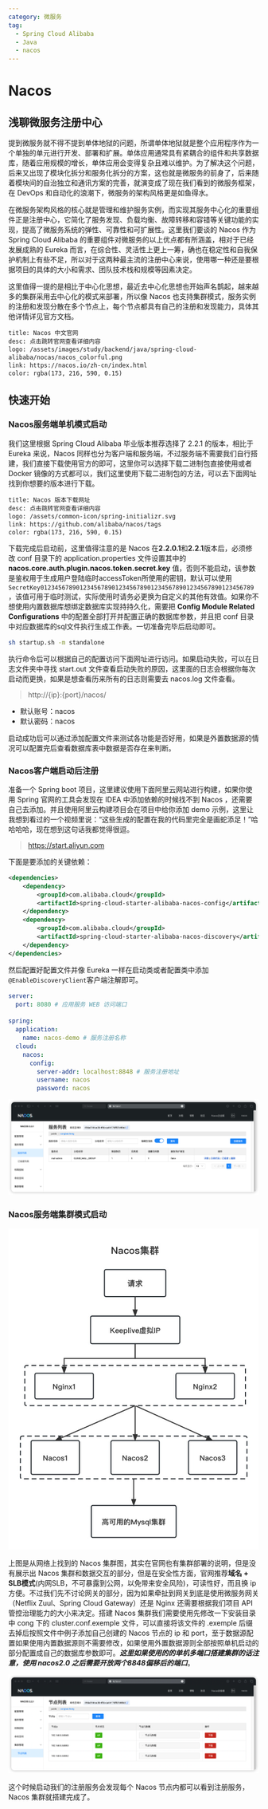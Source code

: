 ```yaml
---
category: 微服务
tag: 
  - Spring Cloud Alibaba
  - Java
  - nacos
---
```


# Nacos
## 浅聊微服务注册中心
提到微服务就不得不提到单体地狱的问题，所谓单体地狱就是整个应用程序作为一个单独的单元进行开发、部署和扩展。单体应用通常具有紧耦合的组件和共享数据库，随着应用规模的增长，单体应用会变得复杂且难以维护。为了解决这个问题，后来又出现了模块化拆分和服务化拆分的方案，这也就是微服务的前身了，后来随着模块间的自治独立和通讯方案的完善，就演变成了现在我们看到的微服务框架，在 DevOps 和自动化的浪潮下，微服务的架构风格更是如鱼得水。

在微服务架构风格的核心就是管理和维护服务实例，而实现其服务中心化的重要组件正是注册中心，它简化了服务发现、负载均衡、故障转移和容错等关键功能的实现，提高了微服务系统的弹性、可靠性和可扩展性。这里我们要谈的 Nacos 作为 Spring Cloud Alibaba 的重要组件对微服务的以上优点都有所涵盖，相对于已经发展成熟的 Eureka 而言，在综合性、灵活性上更上一筹，确也在稳定性和自我保护机制上有些不足，所以对于这两种最主流的注册中心来说，使用哪一种还是要根据项目的具体的大小和需求、团队技术栈和规模等因素决定。

这里值得一提的是相比于中心化思想，最近去中心化思想也开始声名鹊起，越来越多的集群采用去中心化的模式来部署，所以像 Nacos 也支持集群模式，服务实例的注册和发现分散在多个节点上，每个节点都具有自己的注册和发现能力，具体其他详情详见官方文档。

```card
title: Nacos 中文官网
desc: 点击跳转官网查看详细内容
logo: /assets/images/study/backend/java/spring-cloud-alibaba/nocas/nacos_colorful.png
link: https://nacos.io/zh-cn/index.html
color: rgba(173, 216, 590, 0.15)
```

## 快速开始
### Nacos服务端单机模式启动
我们这里根据 Spring Cloud Alibaba 毕业版本推荐选择了 2.2.1 的版本，相比于 Eureka 来说，Nacos 同样也分为客户端和服务端，不过服务端不需要我们自行搭建，我们直接下载使用官方的即可，这里你可以选择下载二进制包直接使用或者 Docker 镜像的方式都可以，我们这里使用下载二进制包的方法，可以去下面网址找到你想要的版本进行下载。

```card
title: Nacos 版本下载网址
desc: 点击跳转官网查看详细内容
logo: /assets/common-icon/spring-initializr.svg
link: https://github.com/alibaba/nacos/tags
color: rgba(173, 216, 590, 0.15)
```

下载完成后启动前，这里值得注意的是 Nacos 在**2.2.0.1**和**2.2.1**版本后，必须修改 conf 目录下的 application.properties 文件设置其中的 **nacos.core.auth.plugin.nacos.token.secret.key** 值，否则不能启动，该参数是鉴权用于生成用户登陆临时accessToken所使用的密钥，默认可以使用```SecretKey012345678901234567890123456789012345678901234567890123456789```，该值可用于临时测试，实际使用时请务必更换为自定义的其他有效值。如果你不想使用内置数据库想绑定数据库实现持持久化，需要把 **Config Module Related Configurations** 中的配置全部打开并配置正确的数据库参数，并且把 conf 目录中对应数据库的sql文件执行生成工作表。一切准备完毕后启动即可。

```sh
sh startup.sh -m standalone
```

执行命令后可以根据自己的配置访问下面网址进行访问。如果启动失败，可以在日志文件夹中寻找 start.out 文件查看启动失败的原因，这里面的日志会根据你每次启动而更换，如果是想查看历来所有的日志则需要去 nacos.log 文件查看。

> http://{ip}:{port}/nacos/
- 默认账号：nacos
- 默认密码：nacos

启动成功后可以通过添加配置文件来测试各功能是否好用，如果是外置数据源的情况可以配置完后查看数据库表中数据是否存在来判断。

### Nacos客户端启动后注册
准备一个 Spring boot 项目，这里建议使用下面阿里云网站进行构建，如果你使用 Spring 官网的工具会发现在 IDEA 中添加依赖的时候找不到 Nacos ，还需要自己去添加。并且使用阿里云构建项目会在项目中给你添加 demo 示例，这里让我想到看过的一个视频里说：“这些生成的配置在我的代码里完全是画蛇添足！”哈哈哈哈，现在想到这句话我都觉得很逗。

> https://start.aliyun.com

下面是要添加的关键依赖：

```xml
<dependencies>
    <dependency>
        <groupId>com.alibaba.cloud</groupId>
        <artifactId>spring-cloud-starter-alibaba-nacos-config</artifactId>
    </dependency>
    <dependency>
        <groupId>com.alibaba.cloud</groupId>
        <artifactId>spring-cloud-starter-alibaba-nacos-discovery</artifactId>
    </dependency>
</dependencies>
```

然后配置好配置文件并像 Eureka 一样在启动类或者配置类中添加```@EnableDiscoveryClient```客户端注解即可。

```yaml
server:
  port: 8080 # 应用服务 WEB 访问端口

spring:
  application:
    name: nacos-demo # 服务注册名称
  cloud:
    nacos:
      config:
        server-addr: localhost:8848 # 服务注册地址
        username: nacos
        password: nacos
```
![Nacos 登录界面](/assets/images/study/backend/java/spring-cloud-alibaba/nocas/nacos-server-list.png "服务注册成功")

### Nacos服务端集群模式启动

![Nacos 集群](/assets/images/study/backend/java/spring-cloud-alibaba/nocas/nacos-cluster.jpg "集群部署架构图")

上图是从网络上找到的 Nacos 集群图，其实在官网也有集群部署的说明，但是没有展示出 Nacos 集群和数据交互的部分，但是在安全性方面，官网推荐**域名 + SLB模式**(内网SLB，不可暴露到公网，以免带来安全风险)，可读性好，而且换 ip 方便。不过我们先不讨论网关的部分，因为如果牵扯到网关到底是使用微服务网关（Netflix Zuul、Spring Cloud Gateway）还是 Nginx 还需要根据我们项目 API 管控治理能力的大小来决定。搭建 Nacos 集群我们需要使用先修改一下安装目录中 cong 下的 cluster.conf.exemple 文件，可以直接将该文件的 .exemple 后缀去掉后按照文件中例子添加自己创建的 Nacos 节点的 ip 和 port，至于数据源配置如果使用内置数据源则不需要修改，如果使用外置数据源则全部按照单机启动的部分配置成自己的数据库参数即可。**_这里如果使用的的单机多端口搭建集群的话注意，使用 nacos2.0 之后需要开放两个8848偏移后的端口_**。

![Nacos 集群节点](/assets/images/study/backend/java/spring-cloud-alibaba/nocas/nacos-node.png "Nacos 集群节点列表")

这个时候启动我们的注册服务会发现每个 Nacos 节点内都可以看到注册服务，Nacos 集群就搭建完成了。